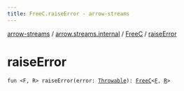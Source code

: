 ```yaml
---
title: FreeC.raiseError - arrow-streams
---
```


[arrow-streams](../../index.html) / [arrow.streams.internal](../index.html) / [FreeC](index.html) / [raiseError](./raise-error.html)

# raiseError

`fun <F, R> raiseError(error: `[`Throwable`](https://kotlinlang.org/api/latest/jvm/stdlib/kotlin/-throwable/index.html)`): `[`FreeC`](index.html)`<`[`F`](raise-error.html#F)`, `[`R`](raise-error.html#R)`>`